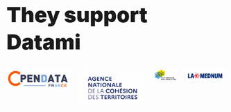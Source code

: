 <h1
  class="has-text-centered mt-6"
  style="font-weight: 900; line-height: 1.3; font-size: 3rem;">
  They support Datami
</h1>

<div class="columns is-multiline py-2 is-8 is-mobile is-vcentered is-centered mt-0 mb-6">
  <div class="column is-3 has-text-centered">
    <a class=""
      href="https://www.opendatafrance.net/"
      target="_blank">
      <img
        src="https://raw.githubusercontent.com/multi-coop/datami-website-content/main/images/clients/odf-logo.svg"
        alt="OPEN DATA FRANCE"
      />
    </a>
  </div>
  <div class="column is-3 has-text-centered">
    <a class=""
      href="https://agence-cohesion-territoires.gouv.fr/"
      target="_blank">
      <img
        src="https://raw.githubusercontent.com/multi-coop/datami-website-content/main/images/clients/anct-logo.png"
        alt="ANCT"
      />
    </a>
  </div>
  <div class="column is-3 has-text-centered">
    <a class=""
      href="https://lafabriquedesmobilites.fr/"
      target="_blank">
      <img
        src="https://raw.githubusercontent.com/multi-coop/datami-website-content/main/images/clients/fabmob-logo.png"
        alt="FABMOB"
      />
    </a>
  </div>
  <div class="column is-3 has-text-centered">
    <a class=""
      href="https://lamednum.coop"
      target="_blank">
      <img
        src="https://raw.githubusercontent.com/multi-coop/datami-website-content/main/images/clients/mednum-logo.png"
        alt="MEDNUM"
      />
    </a>
  </div>
</div>
 